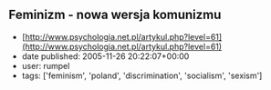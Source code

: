 ## Feminizm - nowa wersja komunizmu
 - [http://www.psychologia.net.pl/artykul.php?level=61](http://www.psychologia.net.pl/artykul.php?level=61)
 - date published: 2005-11-26 20:22:07+00:00
 - user: rumpel
 - tags: ['feminism', 'poland', 'discrimination', 'socialism', 'sexism']

